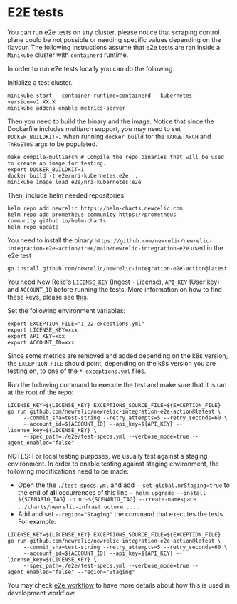 # E2E tests
You can run e2e tests on any cluster, please notice that scraping control plane could be not possible or needing 
specific values depending on the flavour. The following instructions assume that e2e tests are ran inside a `Minikube` cluster with `containerd` runtime. 

In order to run e2e tests locally you can do the following.

Initialize a test cluster.
```shell
minikube start --container-runtime=containerd --kubernetes-version=v1.XX.X
minikube addons enable metrics-server
```

<!-- Note that the control plane flags in `e2e-values.yml` have been set meeting the minikube specifications.  -->

Then you need to build the binary and the image. Notice that  since the Dockerfile includes multiarch
support, you may need to set `DOCKER_BUILDKIT=1` when running `docker build` for the `TARGETARCH`
and `TARGETOS` args to be populated.
```shell
make compile-multiarch # Compile the repo binaries that will be used to create an image for testing.
export DOCKER_BUILDKIT=1
docker build -t e2e/nri-kubernetes:e2e  .
minikube image load e2e/nri-kubernetes:e2e
```

Then, include helm needed repositories.
```shell
helm repo add newrelic https://helm-charts.newrelic.com
helm repo add prometheus-community https://prometheus-community.github.io/helm-charts
helm repo update
```

You need to install the binary `https://github.com/newrelic/newrelic-integration-e2e-action/tree/main/newrelic-integration-e2e` used in the e2e test
```shell
go install github.com/newrelic/newrelic-integration-e2e-action@latest

```

You need New Relic's `LICENSE_KEY` (Ingest - License), `API_KEY` (User key) and `ACCOUNT_ID` before running the tests. More information on how to find these keys, please see [this](https://docs.newrelic.com/docs/apis/intro-apis/new-relic-api-keys/). 

Set the following environment variables:
```shell
export EXCEPTION_FILE="1_22-exceptions.yml"
export LICENSE_KEY=xxx
export API_KEY=xxx
export ACCOUNT_ID=xxx
```

Since some metrics are removed and added depending on the k8s version, the `EXCEPTION_FILE` should point, depending on the k8s version you are testing on, to one of the `*-exceptions.yml` files.

Run the following command to execute the test and make sure that it is ran at the root of the repo:

```shell
LICENSE_KEY=${LICENSE_KEY} EXCEPTIONS_SOURCE_FILE=${EXCEPTION_FILE}  go run github.com/newrelic/newrelic-integration-e2e-action@latest \
     --commit_sha=test-string --retry_attempts=5 --retry_seconds=60 \
	 --account_id=${ACCOUNT_ID} --api_key=${API_KEY} --license_key=${LICENSE_KEY} \
	 --spec_path=./e2e/test-specs.yml --verbose_mode=true --agent_enabled="false"
```

NOTES: 
For local testing purposes, we usually test against a staging environment. In order to enable testing against staging environment, the following modifications need to be made:
- Open the the `./test-specs.yml` and add `--set global.nrStaging=true` to the end of **all** occurrences of this line `- helm upgrade --install ${SCENARIO_TAG} -n nr-${SCENARIO_TAG} --create-namespace ../charts/newrelic-infrastructure ...` .
- Add and set `--region="Staging"` the command that executes the tests. For example:
```shell
LICENSE_KEY=${LICENSE_KEY} EXCEPTIONS_SOURCE_FILE=${EXCEPTION_FILE}  go run github.com/newrelic/newrelic-integration-e2e-action@latest \
     --commit_sha=test-string --retry_attempts=5 --retry_seconds=60 \
	 --account_id=${ACCOUNT_ID} --api_key=${API_KEY} --license_key=${LICENSE_KEY} \
	 --spec_path=./e2e/test-specs.yml --verbose_mode=true --agent_enabled="false" --region="Staging"
```   

You may check [e2e workflow](../.github/workflows/e2e.yaml) to have more details about how this is used in development workflow.

